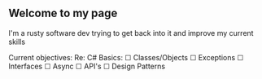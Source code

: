 ## Welcome to my page

I'm a rusty software dev trying to get back into it and improve my current skills

Current objectives: 
  Re: C# Basics: 
        ☐ Classes/Objects
        ☐ Exceptions
        ☐ Interfaces
        ☐ Async 
        ☐ API's
        ☐ Design Patterns 
    
